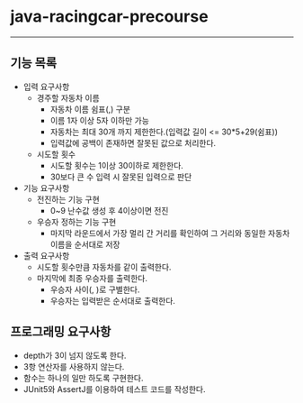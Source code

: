 # java-racingcar-precourse

---
## 기능 목록
- 입력 요구사항
  - 경주할 자동차 이름
    - 자동차 이름 쉼표(,) 구분
    - 이름 1자 이상 5자 이하만 가능
    - 자동차는 최대 30개 까지 제한한다.(입력값 길이 <= 30*5+29(쉼표))
    - 입력값에 공백이 존재하면 잘못된 값으로 처리한다.
  - 시도할 횟수
    - 시도할 횟수는 1이상 30이하로 제한한다.
    - 30보다 큰 수 입력 시 잘못된 입력으로 판단
- 기능 요구사항
  - 전진하는 기능 구현
    - 0~9 난수값 생성 후 4이상이면 전진
  - 우승자 정하는 기능 구현
    - 마지막 라운드에서 가장 멀리 간 거리를 확인하여 그 거리와 동일한 자동차 이름을 순서대로 저장
- 출력 요구사항
  - 시도할 횟수만큼 자동차를 같이 출력한다.
  - 마지막에 최종 우승자를 출력한다.
    - 우승자 사이(, )로 구별한다.
    - 우승자는 입력받은 순서대로 출력한다.

## 프로그래밍 요구사항

- depth가 3이 넘지 않도록 한다.
- 3항 연산자를 사용하지 않는다.
- 함수는 하나의 일만 하도록 구현한다.
- JUnit5와 AssertJ를 이용하여 테스트 코드를 작성한다.